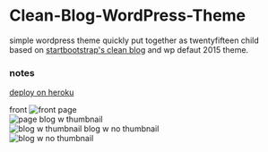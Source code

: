 # Clean-Blog-WordPress-Theme
simple wordpress theme quickly put together as twentyfifteen child  
based on [startbootstrap's clean blog](http://startbootstrap.com/template-overviews/clean-blog/) and wp defaut 2015 theme.
  
### notes
[deploy on heroku](https://ksylvest.com/posts/2014-05-02/deploying-wordpress-to-heroku)

front 
![front](http://ibin.co/28ltTNaJIKtD)
page  
![page](http://ibin.co/28lu4X85G9mx)
blog w thumbnail  
![blog w thumbnail](http://ibin.co/28luKliiyfLr)
blog w no thumbnail  
![blog w no thumbnail](http://ibin.co/28luQhVsihpf)
